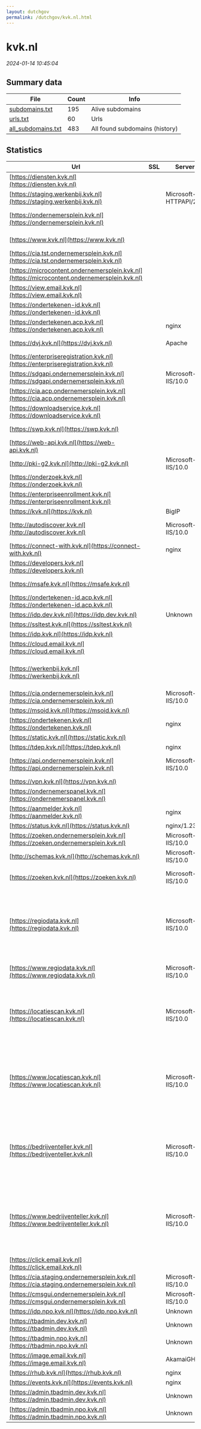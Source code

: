 ```yaml
---
layout: dutchgov
permalink: /dutchgov/kvk.nl.html
---
```



# kvk.nl
*2024-01-14 10:45:04*
## Summary data


| File       | Count | Info |
|------------|-------|------|
|[subdomains.txt](/data/kvk.nl/subdomains.txt)|195|Alive subdomains|
|[urls.txt](/data/kvk.nl/urls.txt)|60|Urls|
|[all_subdomains.txt](/data/kvk.nl/all_subdomains.txt)|483|All found subdomains (history)|


## Statistics


| Url | SSL | Server | Cookie | HSTS | CSP | XFO | XXP | RP | Tech |Title |
|------------|-------|------|------|------|------|------|------|------|------|------|
|[https://diensten.kvk.nl](https://diensten.kvk.nl)| ||:white_check_mark: |:white_check_mark: |:warning: | :white_check_mark: | :white_check_mark: | :white_check_mark: |HSTS|301 Moved Perman...|
|[https://staging.werkenbij.kvk.nl](https://staging.werkenbij.kvk.nl)| |Microsoft-HTTPAPI/2.0| | | | | | :white_check_mark: |Microsoft HTTPAPI:2.0|Service Unavaila...|
|[https://ondernemersplein.kvk.nl](https://ondernemersplein.kvk.nl)| || |:white_check_mark: | | :white_check_mark: | :white_check_mark: | :white_check_mark: |Bloomreach Google Tag Manager HSTS React|Ondernemersplein...|
|[https://www.kvk.nl](https://www.kvk.nl)| ||:white_check_mark: |:white_check_mark: |:warning: | :white_check_mark: | :white_check_mark: | :white_check_mark: |Bloomreach Google Tag Manager HSTS|KVK - Kamer van...|
|[https://cia.tst.ondernemersplein.kvk.nl](https://cia.tst.ondernemersplein.kvk.nl)| || | | | | | :white_check_mark: |||
|[https://microcontent.ondernemersplein.kvk.nl](https://microcontent.ondernemersplein.kvk.nl)| || | | | | | :white_check_mark: |||
|[https://view.email.kvk.nl](https://view.email.kvk.nl)| ||:o: |:white_check_mark: | :white_check_mark:| :white_check_mark: | :white_check_mark: | :white_check_mark: |HSTS|Object moved|
|[https://ondertekenen-id.kvk.nl](https://ondertekenen-id.kvk.nl)| || | | | | | :white_check_mark: |HSTS|302 Found|
|[https://ondertekenen.acp.kvk.nl](https://ondertekenen.acp.kvk.nl)| |nginx| |:white_check_mark: | | :white_check_mark: | | :white_check_mark: |HSTS Nginx||
|[https://dvj.kvk.nl](https://dvj.kvk.nl)| |Apache| | | | :white_check_mark: | | :white_check_mark: |Apache HTTP Server||
|[https://enterpriseregistration.kvk.nl](https://enterpriseregistration.kvk.nl)| || | | | | | :white_check_mark: |HSTS|Service|
|[https://sdgapi.ondernemersplein.kvk.nl](https://sdgapi.ondernemersplein.kvk.nl)| |Microsoft-IIS/10.0| |:white_check_mark: | | | | :white_check_mark: |HSTS IIS:10.0 Windows Server||
|[https://cia.acp.ondernemersplein.kvk.nl](https://cia.acp.ondernemersplein.kvk.nl)| || | | | | | :white_check_mark: |IIS:10.0 Windows Server||
|[https://downloadservice.kvk.nl](https://downloadservice.kvk.nl)| ||:white_check_mark: |:white_check_mark: |:warning: | :white_check_mark: | | :white_check_mark: |HSTS||
|[https://swp.kvk.nl](https://swp.kvk.nl)| || |:white_check_mark: | | :white_check_mark: | :white_check_mark: | :white_check_mark: |HSTS Microsoft ASP.NET||
|[https://web-api.kvk.nl](https://web-api.kvk.nl)| || |:white_check_mark: | :white_check_mark:| | | :white_check_mark: |HSTS|403 - Forbidden:...|
|[http://pki-g2.kvk.nl](http://pki-g2.kvk.nl)| |Microsoft-IIS/10.0| | | | | | :white_check_mark: |IIS:10.0 Windows Server|pki-g2.kvk.nl -...|
|[https://onderzoek.kvk.nl](https://onderzoek.kvk.nl)| ||:warning: |:white_check_mark: | | | | :white_check_mark: |HSTS|Survey4|
|[https://enterpriseenrollment.kvk.nl](https://enterpriseenrollment.kvk.nl)| || | | | | | :white_check_mark: |HSTS||
|[https://kvk.nl](https://kvk.nl)| |BigIP|:white_check_mark: |:white_check_mark: |:warning: | :white_check_mark: | :white_check_mark: | :white_check_mark: |F5 BigIP HSTS||
|[http://autodiscover.kvk.nl](http://autodiscover.kvk.nl)| |Microsoft-IIS/10.0|:white_check_mark: |:white_check_mark: | | :white_check_mark: | :white_check_mark: | :white_check_mark: |IIS:10.0 Microsoft ASP.NET Windows Server||
|[https://connect-with.kvk.nl](https://connect-with.kvk.nl)| |nginx| |:white_check_mark: | | :white_check_mark: | | :white_check_mark: |HSTS Nginx|Document Moved|
|[https://developers.kvk.nl](https://developers.kvk.nl)| ||:white_check_mark: |:white_check_mark: |:warning: | :white_check_mark: | :white_check_mark: | :white_check_mark: |Google Tag Manager HSTS|Get Started - KV...|
|[https://msafe.kvk.nl](https://msafe.kvk.nl)| || |:white_check_mark: |:warning: | :white_check_mark: | | :white_check_mark: |Azure Azure Front Door HSTS||
|[https://ondertekenen-id.acp.kvk.nl](https://ondertekenen-id.acp.kvk.nl)| || |:white_check_mark: | :white_check_mark:| :white_check_mark: | :white_check_mark: | :white_check_mark: |HSTS|Kamer van Koopha...|
|[https://idp.dev.kvk.nl](https://idp.dev.kvk.nl)| |Unknown| |:white_check_mark: | | :white_check_mark: | | :white_check_mark: |HSTS||
|[https://ssltest.kvk.nl](https://ssltest.kvk.nl)| || | | | | | :white_check_mark: |||
|[https://idp.kvk.nl](https://idp.kvk.nl)| || |:white_check_mark: |:warning: | :white_check_mark: | | :white_check_mark: |HSTS||
|[https://cloud.email.kvk.nl](https://cloud.email.kvk.nl)| || | | | | | :white_check_mark: ||404 - File or di...|
|[https://werkenbij.kvk.nl](https://werkenbij.kvk.nl)| ||:warning: |:white_check_mark: | | :white_check_mark: | | :white_check_mark: |Google Tag Manager HSTS Microsoft ASP.NET:4.0.30319|Vacatures en car...|
|[https://cia.ondernemersplein.kvk.nl](https://cia.ondernemersplein.kvk.nl)| |Microsoft-IIS/10.0| |:white_check_mark: | | | | :white_check_mark: |HSTS IIS:10.0 Windows Server||
|[https://msoid.kvk.nl](https://msoid.kvk.nl)| || | | | | | :white_check_mark: ||Object moved|
|[https://ondertekenen.kvk.nl](https://ondertekenen.kvk.nl)| |nginx| |:white_check_mark: | | :white_check_mark: | | :white_check_mark: |HSTS Nginx||
|[https://static.kvk.nl](https://static.kvk.nl)| || |:white_check_mark: | | | | :white_check_mark: |HSTS|403 - Forbidden:...|
|[https://tdep.kvk.nl](https://tdep.kvk.nl)| |nginx| |:white_check_mark: | :white_check_mark:| :white_check_mark: | | :white_check_mark: |HSTS Nginx||
|[https://api.ondernemersplein.kvk.nl](https://api.ondernemersplein.kvk.nl)| |Microsoft-IIS/10.0| |:white_check_mark: | | | | :white_check_mark: |HSTS IIS:10.0 Microsoft ASP.NET Windows Server||
|[https://vpn.kvk.nl](https://vpn.kvk.nl)| ||:warning: |:white_check_mark: |:warning: | :white_check_mark: | :white_check_mark: | :white_check_mark: |HSTS||
|[https://ondernemerspanel.kvk.nl](https://ondernemerspanel.kvk.nl)| ||:warning: |:white_check_mark: | :white_check_mark:| :white_check_mark: | :white_check_mark: | :white_check_mark: |HSTS|Ondernemerspanel|
|[https://aanmelder.kvk.nl](https://aanmelder.kvk.nl)| |nginx| | | | | | :white_check_mark: |Nginx|404 Not Found|
|[https://status.kvk.nl](https://status.kvk.nl)| |nginx/1.23.4|:warning: |:white_check_mark: |:warning: | | :white_check_mark: | :white_check_mark: |HSTS Nginx:1.23.4|KVK Statuspagina|
|[https://zoeken.ondernemersplein.kvk.nl](https://zoeken.ondernemersplein.kvk.nl)| |Microsoft-IIS/10.0| |:white_check_mark: | | | | :white_check_mark: |HSTS IIS:10.0 Windows Server||
|[http://schemas.kvk.nl](http://schemas.kvk.nl)| |Microsoft-IIS/10.0| | | | | | :white_check_mark: |IIS:10.0 Windows Server|schemas.kvk.nl -...|
|[https://zoeken.kvk.nl](https://zoeken.kvk.nl)| |Microsoft-IIS/10.0| |:white_check_mark: | | | | :white_check_mark: |HSTS IIS:10.0 Microsoft ASP.NET Windows Server|zoeken.kvk.nl|
|[https://regiodata.kvk.nl](https://regiodata.kvk.nl)| |Microsoft-IIS/10.0|:white_check_mark: |:white_check_mark: |:warning: | :white_check_mark: | :white_check_mark: | :white_check_mark: |Amazon S3 Amazon Web Services Azure Edge Network Google Tag Manager HSTS IIS:10.0 Microsoft ASP.NET:4.0.30319 MyFonts Windows Server|Home - KVK Regio...|
|[https://www.regiodata.kvk.nl](https://www.regiodata.kvk.nl)| |Microsoft-IIS/10.0|:white_check_mark: |:white_check_mark: |:warning: | :white_check_mark: | :white_check_mark: | :white_check_mark: |HSTS IIS:10.0 Microsoft ASP.NET Windows Server|Document Moved|
|[https://locatiescan.kvk.nl](https://locatiescan.kvk.nl)| |Microsoft-IIS/10.0|:white_check_mark: |:white_check_mark: |:warning: | :white_check_mark: | :white_check_mark: | :white_check_mark: |Amazon S3 Amazon Web Services Azure Edge Network Google Tag Manager HSTS IIS:10.0 Microsoft ASP.NET MyFonts Windows Server|Home - KVK Locat...|
|[https://www.locatiescan.kvk.nl](https://www.locatiescan.kvk.nl)| |Microsoft-IIS/10.0|:white_check_mark: |:white_check_mark: |:warning: | :white_check_mark: | :white_check_mark: | :white_check_mark: |Amazon S3 Amazon Web Services Azure Edge Network Google Tag Manager HSTS IIS:10.0 Microsoft ASP.NET:4.0.30319 MyFonts Windows Server|Home - KVK Locat...|
|[https://bedrijventeller.kvk.nl](https://bedrijventeller.kvk.nl)| |Microsoft-IIS/10.0|:white_check_mark: |:white_check_mark: |:warning: | :white_check_mark: | :white_check_mark: | :white_check_mark: |Amazon S3 Amazon Web Services Azure Edge Network Bloomreach Google Tag Manager HSTS IIS:10.0 Microsoft ASP.NET:4.0.30319 MyFonts Windows Server|Home - KVK Bedri...|
|[https://www.bedrijventeller.kvk.nl](https://www.bedrijventeller.kvk.nl)| |Microsoft-IIS/10.0|:white_check_mark: |:white_check_mark: |:warning: | :white_check_mark: | :white_check_mark: | :white_check_mark: |Amazon S3 Amazon Web Services Azure Edge Network Bloomreach Google Tag Manager HSTS IIS:10.0 Microsoft ASP.NET:4.0.30319 MyFonts Windows Server|Home - KVK Bedri...|
|[https://click.email.kvk.nl](https://click.email.kvk.nl)| ||:o: |:white_check_mark: | :white_check_mark:| :white_check_mark: | :white_check_mark: | :white_check_mark: |HSTS|403 - Forbidden:...|
|[https://cia.staging.ondernemersplein.kvk.nl](https://cia.staging.ondernemersplein.kvk.nl)| |Microsoft-IIS/10.0| |:white_check_mark: | | | | :white_check_mark: |HSTS IIS:10.0 Windows Server||
|[https://cmsgui.ondernemersplein.kvk.nl](https://cmsgui.ondernemersplein.kvk.nl)| |Microsoft-IIS/10.0| |:white_check_mark: | | | | :white_check_mark: |HSTS IIS:10.0 Windows Server|CMS GUI Extensio...|
|[https://idp.npo.kvk.nl](https://idp.npo.kvk.nl)| |Unknown| |:white_check_mark: | | :white_check_mark: | | :white_check_mark: |HSTS|403 Forbidden|
|[https://tbadmin.dev.kvk.nl](https://tbadmin.dev.kvk.nl)| |Unknown| |:white_check_mark: |:warning: | :white_check_mark: | | :white_check_mark: |HSTS|404 Not Found|
|[https://tbadmin.npo.kvk.nl](https://tbadmin.npo.kvk.nl)| |Unknown| |:white_check_mark: | | | | :white_check_mark: |HSTS|403 Forbidden|
|[https://image.email.kvk.nl](https://image.email.kvk.nl)| |AkamaiGHost| | | | | | :white_check_mark: ||Access Denied|
|[https://rhub.kvk.nl](https://rhub.kvk.nl)| |nginx| | | | | | :white_check_mark: |HSTS Nginx||
|[https://events.kvk.nl](https://events.kvk.nl)| |nginx|:white_check_mark: |:white_check_mark: | :white_check_mark:| | :white_check_mark: | :white_check_mark: |HSTS Nginx||
|[https://admin.tbadmin.dev.kvk.nl](https://admin.tbadmin.dev.kvk.nl)| |Unknown|:white_check_mark: |:white_check_mark: | | :white_check_mark: | :white_check_mark: | :white_check_mark: |HSTS|303 See Other|
|[https://admin.tbadmin.npo.kvk.nl](https://admin.tbadmin.npo.kvk.nl)| |Unknown| | | | | | :white_check_mark: |HSTS|403 Forbidden|